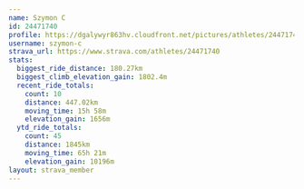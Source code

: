 ```yaml
---
name: Szymon C
id: 24471740
profile: https://dgalywyr863hv.cloudfront.net/pictures/athletes/24471740/7213253/3/large.jpg
username: szymon-c
strava_url: https://www.strava.com/athletes/24471740
stats:
  biggest_ride_distance: 180.27km
  biggest_climb_elevation_gain: 1802.4m
  recent_ride_totals:
    count: 10
    distance: 447.02km
    moving_time: 15h 58m
    elevation_gain: 1656m
  ytd_ride_totals:
    count: 45
    distance: 1845km
    moving_time: 65h 21m
    elevation_gain: 10196m
layout: strava_member
--- 
```

